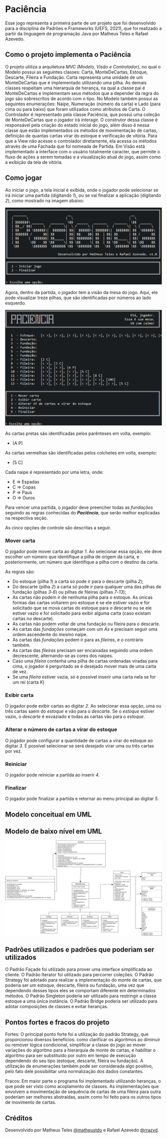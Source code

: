 # Paciência
Esse jogo representa a primeira parte de um projeto que foi desenvolvido para a disciplina de Padrões e Frameworks (UEFS, 2021), que foi realizado a partir da linguagem de programação Java por Matheus Teles e Rafael Azevedo.

## Como o projeto implementa o Paciência
O projeto utiliza a arquitetura *MVC (Modelo, Visão e Controlador)*, no qual o Modelo possui as seguintes classes: Carta, MonteDeCartas, Estoque, Descarte, Fileira e Fundação. Carta representa uma unidade de um MonteDeCartas que é implementado utilizando uma pilha. As demais classes respeitam uma hierarquia de herança, na qual a classe pai é MonteDeCartas e implementam seus métodos que a depender da regra do jogo são sobrescritos de acordo com o tipo.  No Modelo também possui as seguintes enumerações: Naipe, Numeração (número da carta) e Lado (para cima ou para baixo) que foram utilizados como atributos de Carta.
O Controlador é representado pela classe Paciência, que possui uma coleção de MonteDeCartas que o jogador irá interagir. O construtor dessa classe é responsável pela criação do estado inicial do jogo, além disso é nessa classe que estão implementados os métodos de movimentação de cartas, definição de quantas cartas virar do estoque e verificação de vitória. 
Para que a View não acesse o controlador diretamente, ela acessa os métodos através de uma Fachada que foi nomeada de Partida.
Em Visão está implementado a interface com o usuário totalmente caracter, que permite o fluxo de ações a serem tomadas e a visualização atual do jogo, assim como a exibição da tela de vitória.

## Como jogar
Ao iniciar o jogo, a tela inicial é exibida, onde o jogador pode selecionar se irá iniciar uma partida (digitando *1*), ou se vai finalizar a aplicação (digitando *2*), como mostrado na imagem abaixo:

![Menu inicial](docs/inicio.png)

Agora, dentro da partida, o jogador tem a visão da mesa do jogo.
Aqui, ele pode visualizar treze pilhas, que são identificadas por números ao lado esquerdo.

![Tela da partida](docs/partida.png)

As cartas pretas são identificadas pelos parênteses em volta, exemplo:
- (A P)

As cartas vermelhas são identificadas pelos colchetes em volta, exemplo:
- [5 C]

Cada naipe é representado por uma letra, onde:	
- E => Espadas
- C => Copas
- P => Paus
- O => Ouros

Para vencer uma partida, o jogador deve preencher todas as _fundações_ seguindo as regras conhecidas do ***Paciência***, que serão melhor explicadas na respectiva seção.

As cinco opções de controle são descritas a seguir.

### Mover carta
O jogador pode mover carta ao digitar *1*.
Ao selecionar essa opção, ele deve escolher um número que identifique a pilha de origem da carta, e posteriormente, um número que identifique a pilha com o destino da carta.

As regras são:

- Do estoque (pilha *1*) a carta só pode ir para o descarte (pilha *2*);
- Do descarte (pilha *2*) a carta só pode ir para qualquer uma das pilhas de fundação (pilhas *3*-*6*) ou pilhas de fileiras (pilhas *7*-*13*);
- As cartas não podem ir de nenhuma pilha para o estoque. As únicas formas das cartas voltarem pro estoque é se ele estiver vazio e for solicitado que se mova cartas do estoque para o descarte ou se ele estiver vazio e for solicitado para exibir alguma carta (caso existam cartas no descarte).
- As cartas não podem voltar de uma fundação ou fileira para o descarte.
- As cartas das _fundações_ começam com um *Ás* e precisam seguir uma ordem ascendente do mesmo naipe.
- As cartas das _fundações_ podem ir para as _fileiras_, e o contrário também.
- As cartas das _fileiras_ precisam ser encaixadas seguindo uma ordem decrescente, alternando-se as cores dos naipes.
- Caso uma _fileira_ contenha uma pilha de cartas ordenadas viradas para cima, o jogador é perguntado se é desejado mover mais de uma carta de vez.
- Se uma _fileira_ estiver vazia, só é possível inserir uma carta nela se for um rei (carta *K*)

### Exibir carta
O jogador pode exibir cartas ao digitar *2*.
Ao selecionar essa opção, uma ou três cartas saem do _estoque_ e vão para o _descarte_.
Se o _estoque_ estiver vazio, o _descarte_ é esvaziado e todas as cartas vão para o _estoque_.

### Alterar o número de cartas a virar do estoque
O jogador pode configurar a quantidade de cartas a virar do estoque ao digitar *3*.
É possível selecionar se será desejado virar uma ou três cartas por vez.

### Reiniciar
O jogador pode reiniciar a partida ao inserir *4*.

### Finalizar
O jogador pode finalizar a partida e retornar ao menu principal ao digitar *5*.

## Modelo conceitual em UML

## Modelo de baixo nível em UML
![Modelo de baixo nível](docs/diagrama_baixo_nivel.jpg)

## Padrões utilizados e padrões que poderiam ser utilizados
O Padrão Façade foi utilizado para prover uma interface simplificada ao cliente.
O Padrão Iterator foi utilizado para percorrer coleções.
O Padrão Strategy foi adotado para realizar a implementação do monte de cartas, que poderia ser um estoque, descarte, fileira ou fundação, uma vez que dependendo desses tipos eles se comportam diferente em determinados métodos.
O Padrão Singleton poderia ser utilizado para restringir a classe estoque a uma única instância.
O Padrão Bridge poderia ser utilizado para adotar composições de classes e evitar heranças.

## Pontos fortes e fracos do projeto
Fortes: O principal ponto forte foi a utilização do padrão Strategy, que proporcionou diversos benefícios: como clarificar os algoritmos ao diminuir ou remover lógica condicional, simplificar a classe do jogo ao mover variações do algoritmo para a hierarquia de monte de cartas, e habilitar o algoritmo para ser substituído por outro em tempo de execução dependendo do seu tipo (estoque, descarte, fileira ou fundação). A utilização de enumerações também pode ser considerada algo positivo, pelo fato dele possibilitar uma normalização dos dados constantes.

Fracos: Em maior parte o programa foi implementado utilizando heranças, o que pode ser visto como acoplamento de classes. As implementações que envolvem a movimentação de sequência de cartas de uma fileira para outra poderiam ser melhores abstraídas, assim como foi feito para os outros tipos de movimento de cartas. 


## Créditos
Desenvolvido por Matheus Teles [@matheustdo](https://github.com/matheustdo) e Rafael Azevedo [@rrazvd](https://github.com/rrazvd).
